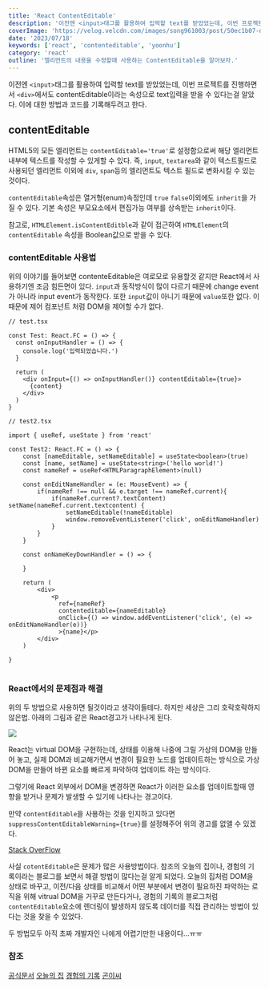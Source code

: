 ```yaml
---
title: 'React ContentEditable'
description: '이전엔 <input>태그를 활용하여 입력할 text를 받았었는데, 이번 프로젝트를 진행하면서 <div>에서도 contentEditable이라는 속성으로 text입력을 받을 수 있다는걸 알았다. 이에 대한 방법과 코드를 기록해두려고 한다.'
coverImage: 'https://velog.velcdn.com/images/song961003/post/50ec1b07-d367-477f-80fb-6f3fbd91fc54/image.png'
date: '2023/07/18'
keywords: ['react', 'contenteditable', 'yoonhu']
category: 'react'
outline: '엘리먼트의 내용을 수정할때 사용하는 ContentEditable을 알아보자.'
---
```


이전엔 `<input>`태그를 활용하여 입력할 text를 받았었는데, 이번 프로젝트를 진행하면서 `<div>`에서도 contentEditable이라는 속성으로 text입력을 받을 수 있다는걸 알았다. 이에 대한 방법과 코드를 기록해두려고 한다.

## contentEditable

HTML5의 모든 엘리먼트는 `contentEditable='true'`로 설정함으로써 해당 엘리먼트 내부에 텍스트를 작성할 수 있게할 수 있다. 즉, `input`, `textarea`와 같이 텍스트필드로 사용되던 엘리먼트 이외에 `div`, `span`등의 엘리먼트도 텍스트 필드로 변화시킬 수 있는 것이다.

`contentEditable`속성은 열거형(enum)속정인데 `true` `false`이외에도 `inherit`을 가질 수 있다. 기본 속성은 부모요소에서 편집가능 여부를 상속받는 `inherit`이다.

참고로, `HTMLElement.isContentEditble`과 같이 접근하여 `HTMLElement`의 `contentEditable` 속성을 Boolean값으로 받을 수 있다.

### contentEditable 사용법

위의 이야기를 들어보면 contenteEditable은 여로모로 유용할것 같지만 React에서 사용하기엔 조금 힘든면이 있다. `input`과 동작방식이 많이 다르기 때문에 change event가 아니라 input event가 동작한다. 또한 `input`값이 아니기 때문에 `value`또한 없다. 이 때문에 제어 컴포넌트 처럼 DOM을 제어할 수가 없다.

```tsx
// test.tsx

const Test: React.FC = () => {
  const onInputHandler = () => {
    console.log('입력되었습니다.')
  }

  return (
    <div onInput={() => onInputHandler()} contentEditable={true}>
      {content}
    </div>
  )
}
```

```tsx
// test2.tsx

import { useRef, useState } from 'react'

const Test2: React.FC = () => {
	const [nameEditable, setNameEditable] = useState<boolean>(true)
    const [name, setName] = useState<string>('hello world!')
    const nameRef = useRef<HTMLParagraphElement>(null)

    const onEditNameHandler = (e: MouseEvent) => {
    	if(nameRef !== null && e.target !== nameRef.current){
        	if(nameRef.current?.textContent) setName(nameRef.current.textcontent) {
           		setNameEditable(!nameEditable)
              	window.removeEventListener('click', onEditNameHandler)
            }
        }
    }

    const onNameKeyDownHandler = () => {

    }

    return (
    	<div>
      		<p
              ref={nameRef}
              contenteditable={nameEditable}
              onClick={() => window.addEventListener('click', (e) => onEditNameHandler(e))}
              >{name}</p>
      	</div>
    )

}


```

### React에서의 문제점과 해결

위의 두 방법으로 사용하면 될것이라고 생각이들테다. 하지만 세상은 그리 호락호락하지 않은법. 아래의 그림과 같은 React경고가 나타나게 된다.

![](https://velog.velcdn.com/images/ahsy92/post/d22e0c8c-62df-44ea-955e-b2c0265e80d4/image.jpg)

React는 virtual DOM을 구현하는데, 상태를 이용해 나중에 그릴 가상의 DOM을 만들어 놓고, 실제 DOM과 비교해가면서 변경이 필요한 노드를 업데이트하는 방식으로 가상 DOM을 만들어 바뀐 요소를 빠르게 파악하여 업데이트 하는 방식이다.

그렇기에 React 외부에서 DOM을 변경하면 React가 이러한 요소를 업데이트할때 영향을 받거나 문제가 발생할 수 있기에 나타나는 경고이다.

만약 `contentEditable`을 사용하는 것을 인지하고 있다면 `suppressContentEditableWarning={true}`를 설정해주어 위의 경고를 없앨 수 있겠다.

[Stack OverFlow](https://stackoverflow.com/questions/49639144/why-does-react-warn-against-an-contenteditable-component-having-children-managed)

사실 `cotentEditable`은 문제가 많은 사용방법이다. 참조의 오늘의 집이나, 경험의 기록이라는 블로그를 보면서 해결 방법이 많다는걸 알게 되었다. 오늘의 집처럼 DOM을 상태로 바꾸고, 이전/다음 상태를 비교해서 어떤 부분에서 변경이 필요하진 파악하는 로직을 위해 vitrual DOM을 거꾸로 만든다거나, 경험의 기록의 블로그처럼`contentEditable`요소에 렌더링이 발생하지 않도록 데이터를 직접 관리하는 방법이 있다는 것을 찾을 수 있었다.

두 방법모두 아직 초짜 개발자인 나에게 어렵기만한 내용이다...ㅠㅠ

### 참조

[공식문서](https://ko.reactjs.org/docs/dom-elements.html)
[오늘의 집](https://www.bucketplace.com/post/2020-09-18-%EC%9B%90%ED%99%9C%ED%95%9C-%EC%BD%98%ED%85%90%EC%B8%A0-%EC%9E%91%EC%84%B1%EC%9D%84-%EC%9C%84%ED%95%9C-%EC%97%90%EB%94%94%ED%84%B0-%EA%B0%9C%EB%B0%9C%EA%B8%B0/)
[경험의 기록](https://blog.dalgu.app/dev/2)
[곤이씨](https://yung-developer.tistory.com/109)
